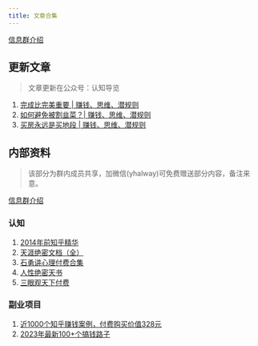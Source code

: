 ```yaml
---
title: 文章合集
---
```

[信息群介绍](../other/chat.md)
## 更新文章
> 文章更新在公众号：认知导览
1. [完成比完美重要 | 赚钱、思维、潜规则](./update/231020.md)
2. [如何避免被割韭菜？| 赚钱、思维、潜规则](./update/231029.md)
3. [买房永远是买地段 | 赚钱、思维、潜规则](./update/231102.md)

## 内部资料
> 该部分为群内成员共享，加微信(yhalway)可免费赠送部分内容，备注来意。

[信息群介绍](../other/chat.md)
### 认知
1. [2014年前知乎精华](./internal/zhihu2014.md)
2. [天涯绝密文档（全）](./internal/tianya.md)
3. [石勇讲心理付费合集](./internal/shiyong.md)
4. [人性绝密天书](./internal/renxingjuemitianshu.md)
5. [三眼观天下付费](./internal/sanyan.md)

### 副业项目
1. [近1000个知乎赚钱案例，付费购买价值328元](./internal/zhihuearnmoney.md)
2. [2023年最新100+个搞钱路子](./internal/100plustomakemoney.md)

